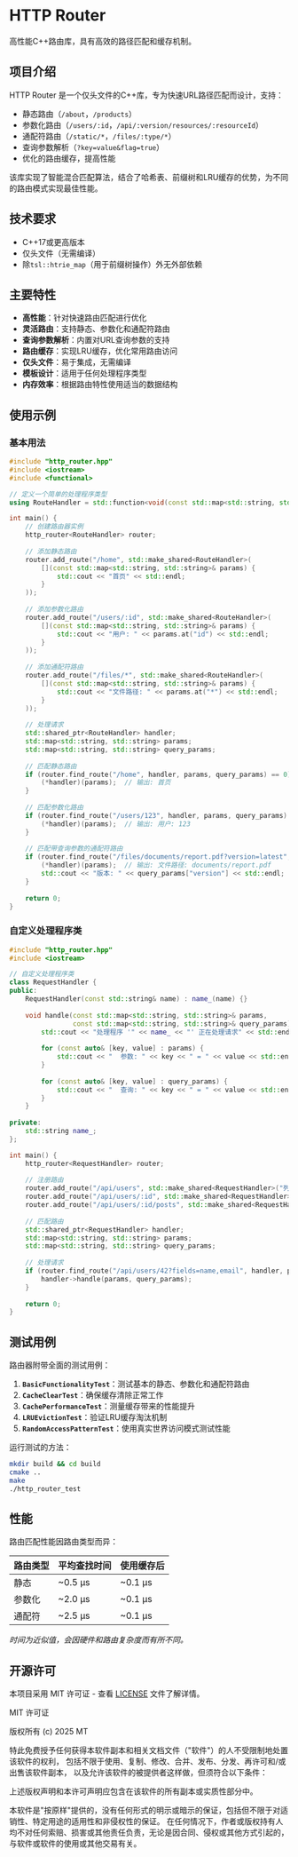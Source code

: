 # HTTP Router

高性能C++路由库，具有高效的路径匹配和缓存机制。

## 项目介绍

HTTP Router 是一个仅头文件的C++库，专为快速URL路径匹配而设计，支持：

- 静态路由（`/about`，`/products`）
- 参数化路由（`/users/:id`，`/api/:version/resources/:resourceId`）
- 通配符路由（`/static/*`，`/files/:type/*`）
- 查询参数解析（`?key=value&flag=true`）
- 优化的路由缓存，提高性能

该库实现了智能混合匹配算法，结合了哈希表、前缀树和LRU缓存的优势，为不同的路由模式实现最佳性能。

## 技术要求

- C++17或更高版本
- 仅头文件（无需编译）
- 除`tsl::htrie_map`（用于前缀树操作）外无外部依赖

## 主要特性

- **高性能**：针对快速路由匹配进行优化
- **灵活路由**：支持静态、参数化和通配符路由
- **查询参数解析**：内置对URL查询参数的支持
- **路由缓存**：实现LRU缓存，优化常用路由访问
- **仅头文件**：易于集成，无需编译
- **模板设计**：适用于任何处理程序类型
- **内存效率**：根据路由特性使用适当的数据结构

## 使用示例

### 基本用法

```cpp
#include "http_router.hpp"
#include <iostream>
#include <functional>

// 定义一个简单的处理程序类型
using RouteHandler = std::function<void(const std::map<std::string, std::string>&)>;

int main() {
    // 创建路由器实例
    http_router<RouteHandler> router;
    
    // 添加静态路由
    router.add_route("/home", std::make_shared<RouteHandler>(
        [](const std::map<std::string, std::string>& params) {
            std::cout << "首页" << std::endl;
        }
    ));
    
    // 添加参数化路由
    router.add_route("/users/:id", std::make_shared<RouteHandler>(
        [](const std::map<std::string, std::string>& params) {
            std::cout << "用户: " << params.at("id") << std::endl;
        }
    ));
    
    // 添加通配符路由
    router.add_route("/files/*", std::make_shared<RouteHandler>(
        [](const std::map<std::string, std::string>& params) {
            std::cout << "文件路径: " << params.at("*") << std::endl;
        }
    ));
    
    // 处理请求
    std::shared_ptr<RouteHandler> handler;
    std::map<std::string, std::string> params;
    std::map<std::string, std::string> query_params;
    
    // 匹配静态路由
    if (router.find_route("/home", handler, params, query_params) == 0) {
        (*handler)(params);  // 输出: 首页
    }
    
    // 匹配参数化路由
    if (router.find_route("/users/123", handler, params, query_params) == 0) {
        (*handler)(params);  // 输出: 用户: 123
    }
    
    // 匹配带查询参数的通配符路由
    if (router.find_route("/files/documents/report.pdf?version=latest", handler, params, query_params) == 0) {
        (*handler)(params);  // 输出: 文件路径: documents/report.pdf
        std::cout << "版本: " << query_params["version"] << std::endl;  // 输出: 版本: latest
    }
    
    return 0;
}
```

### 自定义处理程序类

```cpp
#include "http_router.hpp"
#include <iostream>

// 自定义处理程序类
class RequestHandler {
public:
    RequestHandler(const std::string& name) : name_(name) {}
    
    void handle(const std::map<std::string, std::string>& params,
                const std::map<std::string, std::string>& query_params) {
        std::cout << "处理程序 '" << name_ << "' 正在处理请求" << std::endl;
        
        for (const auto& [key, value] : params) {
            std::cout << "  参数: " << key << " = " << value << std::endl;
        }
        
        for (const auto& [key, value] : query_params) {
            std::cout << "  查询: " << key << " = " << value << std::endl;
        }
    }
    
private:
    std::string name_;
};

int main() {
    http_router<RequestHandler> router;
    
    // 注册路由
    router.add_route("/api/users", std::make_shared<RequestHandler>("列出用户"));
    router.add_route("/api/users/:id", std::make_shared<RequestHandler>("获取用户"));
    router.add_route("/api/users/:id/posts", std::make_shared<RequestHandler>("获取用户文章"));
    
    // 匹配路由
    std::shared_ptr<RequestHandler> handler;
    std::map<std::string, std::string> params;
    std::map<std::string, std::string> query_params;
    
    // 处理请求
    if (router.find_route("/api/users/42?fields=name,email", handler, params, query_params) == 0) {
        handler->handle(params, query_params);
    }
    
    return 0;
}
```

## 测试用例

路由器附带全面的测试用例：

1. **`BasicFunctionalityTest`**：测试基本的静态、参数化和通配符路由
2. **`CacheClearTest`**：确保缓存清除正常工作
3. **`CachePerformanceTest`**：测量缓存带来的性能提升
4. **`LRUEvictionTest`**：验证LRU缓存淘汰机制
5. **`RandomAccessPatternTest`**：使用真实世界访问模式测试性能

运行测试的方法：

```bash
mkdir build && cd build
cmake ..
make
./http_router_test
```

## 性能

路由匹配性能因路由类型而异：

| 路由类型 | 平均查找时间 | 使用缓存后 |
|----------|--------------|------------|
| 静态     | ~0.5 µs      | ~0.1 µs    |
| 参数化   | ~2.0 µs      | ~0.1 µs    |
| 通配符   | ~2.5 µs      | ~0.1 µs    |

*时间为近似值，会因硬件和路由复杂度而有所不同。*

## 开源许可

本项目采用 MIT 许可证 - 查看 [LICENSE](LICENSE) 文件了解详情。

MIT 许可证

版权所有 (c) 2025 MT

特此免费授予任何获得本软件副本和相关文档文件（"软件"）的人不受限制地处置该软件的权利，
包括不限于使用、复制、修改、合并、发布、分发、再许可和/或出售该软件副本，
以及允许该软件的被提供者这样做，但须符合以下条件：

上述版权声明和本许可声明应包含在该软件的所有副本或实质性部分中。

本软件是"按原样"提供的，没有任何形式的明示或暗示的保证，包括但不限于对适销性、特定用途的适用性和非侵权性的保证。
在任何情况下，作者或版权持有人均不对任何索赔、损害或其他责任负责，无论是因合同、侵权或其他方式引起的，
与软件或软件的使用或其他交易有关。 